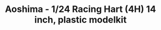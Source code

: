 ---
layout: product
title: "Aoshima - 1/24 Racing Hart (4H) 14 inch, plastic modelkit"
price: "TBA" 
desc: "N/A"
img_path: "/assets/img/AO53775.jpg"
brand: "N/A"
available: false
special_offer: false
new: false
soon: false
cat: "010000"
subcat: "013700"
subsubcat: "0N/A"
sifra: "AO53775"
popular: false
---